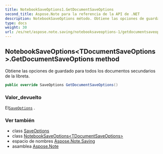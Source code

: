 ```yaml
---
title: NotebookSaveOptions1.GetDocumentSaveOptions
second_title: Aspose.Note para la referencia de la API de .NET
description: NotebookSaveOptions método. Obtiene las opciones de guardado para todos los documentos secundarios de la libreta.
type: docs
weight: 30
url: /es/net/aspose.note.saving/notebooksaveoptions-1/getdocumentsaveoptions/
---
```

## NotebookSaveOptions&lt;TDocumentSaveOptions&gt;.GetDocumentSaveOptions method

Obtiene las opciones de guardado para todos los documentos secundarios de la libreta.

```csharp
public override SaveOptions GetDocumentSaveOptions()
```

### Valor_devuelto

El[`SaveOptions`](../../saveoptions/) .

### Ver también

* class [SaveOptions](../../saveoptions/)
* class [NotebookSaveOptions&lt;TDocumentSaveOptions&gt;](../)
* espacio de nombres [Aspose.Note.Saving](../../notebooksaveoptions-1/)
* asamblea [Aspose.Note](../../../)


